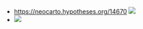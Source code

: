 *  https://neocarto.hypotheses.org/14670
![](https://neocarto.hypotheses.org/files/2022/03/Gre_ex_styles.png)
* ![](https://pbs.twimg.com/media/Fcdq50gXEAMFPZx?format=png&name=900x900)
